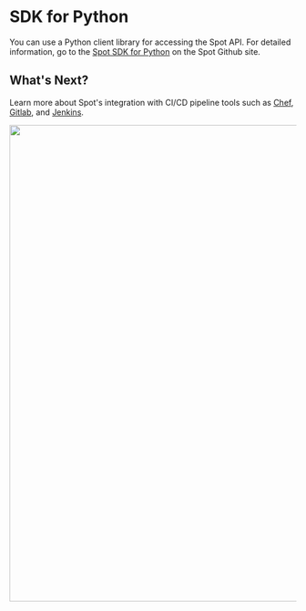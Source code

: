 # SDK for Python

You can use a Python client library for accessing the Spot API. For detailed information, go to the [Spot SDK for Python](https://github.com/spotinst/spotinst-sdk-python) on the Spot Github site.

## What's Next?

Learn more about Spot's integration with CI/CD pipeline tools such as [Chef](tools-and-provisioning/ci-cd/chef.md), [Gitlab](tools-and-provisioning/ci-cd/gitlab.md), and [Jenkins](tools-and-provisioning/ci-cd/jenkins.md).

<script src="https://asciinema.org/a/14.js" id="asciicast-14" async></script>
<a href="https://asciinema.org/a/14"><img src="https://asciinema.org/a/14.png" width="836"/></a>
